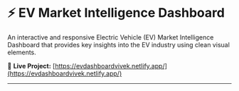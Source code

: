 # ⚡ EV Market Intelligence Dashboard

An interactive and responsive Electric Vehicle (EV) Market Intelligence Dashboard that provides key insights into the EV industry using clean visual elements.

🔗 **Live Project:** [https://evdashboardvivek.netlify.app/](https://evdashboardvivek.netlify.app/)

---
